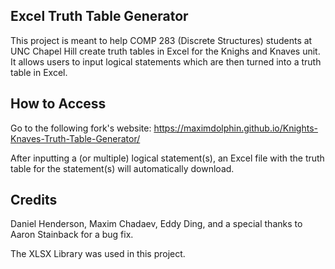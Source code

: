 ## Excel Truth Table Generator

This project is meant to help COMP 283 (Discrete Structures) students at UNC Chapel Hill create truth tables in Excel for the Knighs and Knaves unit. It allows users to input logical statements which are then turned into a truth table in Excel.

## How to Access

Go to the following fork's website: https://maximdolphin.github.io/Knights-Knaves-Truth-Table-Generator/

After inputting a (or multiple) logical statement(s), an Excel file with the truth table for the statement(s) will automatically download. 

## Credits

Daniel Henderson, Maxim Chadaev, Eddy Ding, and a special thanks to Aaron Stainback for a bug fix.

The XLSX Library was used in this project. 
